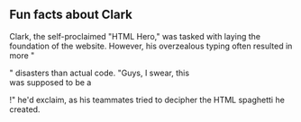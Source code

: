 ## Fun facts about Clark

Clark, the self-proclaimed "HTML Hero," was tasked with laying the foundation of the website. However, his overzealous typing often resulted in more "<div>" disasters than actual code. "Guys, I swear, this <div> was supposed to be a <p>!" he'd exclaim, as his teammates tried to decipher the HTML spaghetti he created.